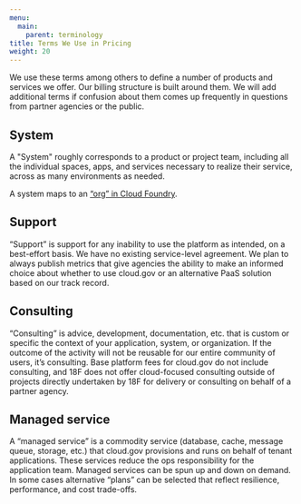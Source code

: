 ```yaml
---
menu:
  main:
    parent: terminology
title: Terms We Use in Pricing
weight: 20
---
```


We use these terms among others to define a number of products and services we offer. Our billing structure is built around them. We will add additional terms if confusion about them comes up frequently in questions from partner agencies or the public.

## System

A "System" roughly corresponds to a product or project team, including all the individual spaces, apps, and services necessary to realize their service, across as many environments as needed.

A system maps to an [“org” in Cloud Foundry](http://docs.cloudfoundry.org/concepts/roles.html#orgs).

## Support

“Support” is support for any inability to use the platform as intended, on a best-effort basis. We have no existing service-level agreement. We plan to always publish metrics that give agencies the ability to make an informed choice about whether to use cloud.gov or an alternative PaaS solution based on our track record.

## Consulting

“Consulting” is advice, development, documentation, etc. that is custom or specific the context of your application, system, or organization. If the outcome of the activity will not be reusable for our entire community of users, it’s consulting. Base platform fees for cloud.gov do not include consulting, and 18F does not offer cloud-focused consulting outside of projects directly undertaken by 18F for delivery or consulting on behalf of a partner agency.

## Managed service

A “managed service” is a commodity service (database, cache, message queue, storage, etc.) that cloud.gov provisions and runs on behalf of tenant applications. These services reduce the ops responsibility for the application team. Managed services can be spun up and down on demand. In some cases alternative “plans” can be selected that reflect resilience, performance, and cost trade-offs.
